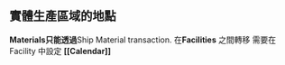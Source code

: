 
## **實體生產區域的地點**

**Materials只能透過**Ship Material transaction. 在**Facilities** 之間轉移
需要在 Facility 中設定 **[[Calendar]]**